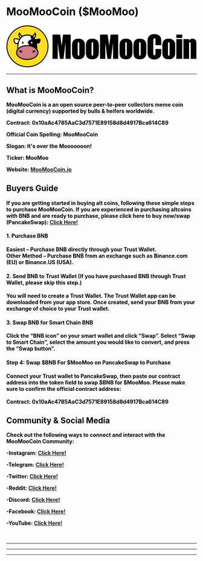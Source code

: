 <!DOCTYPE html>
<html><b>
<font color="black">
  
<!-- Introduction -->
  
<h1>MooMooCoin ($MooMoo)</h1>
  
<!-- Coin Logo 
 <img src="https://raw.githubusercontent.com/MooMooCoin/MooMooCoin/main/Images/MooMooCoin%20Logo.png" 
      alt="MooMooCoin"  data-canonical-src="https://raw.githubusercontent.com/MooMooCoin/MooMooCoin/main/Images/MooMooCoin%20Logo.png" style="max-width: 100%;">
-->
  
   <img src="https://raw.githubusercontent.com/MooMooCoin/MooMooCoin/main/Images/MooMooCoin%20Banner.png" 
    alt="MooMooCoin"  data-canonical-src="  https://raw.githubusercontent.com/MooMooCoin/MooMooCoin/main/Images/MooMooCoin%20Banner.png" style="max-width: 100%;">

  <hr></hr>  

  <h2>What is MooMooCoin?  </h2>  
<p>MooMooCoin is a an open source peer-to-peer collectors meme coin (digital currency) supported by bulls & heifers worldwide.</p>
  <p>Contract: 0x10aAc4785AaC3d7571E89158d8d4917Bca614C89 </p>
    <p>Official Coin Spelling: MooMooCoin</p>
  <p>Slogan: It's over the Mooooooon!</p>
  <p>Ticker: MooMoo</p>
    <p>Website: <a href="https://moomoocoin.io">MooMooCoin.io</a></p>

    
      

  
<!-- Buyers Guide -->
    
<h2> Buyers Guide </h2>
<p> If you are getting started in buying alt coins, following these simple steps to purchase MooMooCoin. If you are experienced in purchasing altcoins with BNB and are ready to purchase, please click here to buy now/swap (PancakeSwap): <a href="https://pancakeswap.finance/swap?outputCurrency=0x10aAc4785AaC3d7571E89158d8d4917Bca614C89">Click Here!</a>
  
  <h4>1. Purchase BNB </h4>
  <p>Easiest – Purchase BNB directly through your Trust Wallet. 
    <br>
Other Method – Purchase BNB from an exchange such as Binance.com (EU) or Binance.US (USA).     </p>
 
  <h4>2. Send BNB to Trust Wallet (If you have purchased BNB through Trust Wallet, please skip this step.) </h4>
  <p> You will need to create a Trust Wallet. The Trust Wallet app can be downloaded from your app store. Once created, send your BNB from your exchange of choice to your Trust wallet.    </p>
  
  <h4>3. Swap BNB for Smart Chain BNB</h4>
  <p>  Click the “BNB icon” on your smart wallet and click “Swap”. Select “Swap to Smart Chain”, select the amount you would like to convert, and press the “Swap button”.
   </p>
  
  <h4>Step 4: Swap $BNB For $MooMoo on PancakeSwap to Purchase
 </h4>
  <p>  Connect your Trust wallet to PancakeSwap, then paste our contract address into the token field to swap $BNB for $MooMoo. Please make sure to confirm the official contract address:<br><br>
Contract: 0x10aAc4785AaC3d7571E89158d8d4917Bca614C89
   </p>
 
  
  <!-- Community -->
  
  <h2>Community & Social Media </h2>
  <p> Check out the following ways to connect and interact with the MooMooCoin Community:
 <p>-Instagram: <a href="https://www.instagram.com/moomoocoin_/">Click Here!</a>
    <p>-Telegram: <a href="https://t.me/MooMooCoinChat">Click Here!</a>
       <p>-Twitter: <a href="https://twitter.com/MooMooCoin">Click Here!</a>
          <p>-Reddit: <a href="https://www.reddit.com/r/MooMooCoin/">Click Here!</a>
             <p>-Discord: <a href="https://discord.gg/wSAtD3RDa7">Click Here!</a>
               <p>-Facebook: <a href="https://www.facebook.com/MooMooCoin">Click Here!</a>
                 <p>-YouTube: <a href="https://www.youtube.com/channel/UCFnR_RkhkKS7psOFt5lXlNA">Click Here!</a></p>

  <br>
  <hr></hr>  
  <hr></hr>  
    <hr></hr>  



  
  
  </b>
 </font>
 </html>

<!--
**MooMooCoin/MooMooCoin** is a ✨ _special_ ✨ repository because its `README.md` (this file) appears on your GitHub profile.

Here are some ideas to get you started:

- 🔭 I’m currently working on ...
- 🌱 I’m currently learning ...
- 👯 I’m looking to collaborate on ...
- 🤔 I’m looking for help with ...
- 💬 Ask me about ...
- 📫 How to reach me: ...
- 😄 Pronouns: ...
- ⚡ Fun fact: ...
-->

